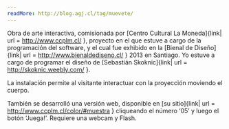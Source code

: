 ```yaml
---
readMore: http://blog.agj.cl/tag/muevete/
---
```



Obra de arte interactiva, comisionada por [Centro Cultural La Moneda]{link| url = http://www.ccplm.cl/ }, proyecto en el que estuve a cargo de la programación del software, y el cual fue exhibido en la [Bienal de Diseño]{link| url = http://www.bienaldediseno.cl/ } 2013 en Santiago.
Yo estuve a cargo de programar el diseño de [Sebastián Skoknic]{link| url = http://skoknic.weebly.com/ }.

La instalación permite al visitante interactuar con la proyección moviendo el cuerpo.

También se desarrolló una versión web, disponible en [su sitio]{link| url = http://www.ccplm.cl/color/#muestra } cliqueando el número ‘05’ y luego el botón ‘Juega!’.
Requiere una webcam y Flash.
